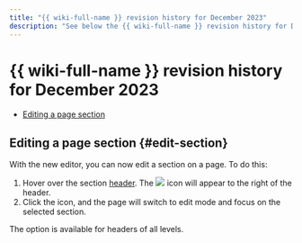 ```yaml
---
title: "{{ wiki-full-name }} revision history for December 2023"
description: "See below the {{ wiki-full-name }} revision history for December 2023."
---
```


# {{ wiki-full-name }} revision history for December 2023

* [Editing a page section](#edit-section)

## Editing a page section {#edit-section}

With the new editor, you can now edit a section on a page. To do this:

1. Hover over the section [header](../wysiwyg/text-format.md#format-wysiwyg). The ![](../../_assets/console-icons/pencil.svg) icon will appear to the right of the header.
1. Click the icon, and the page will switch to edit mode and focus on the selected section.

The option is available for headers of all levels.